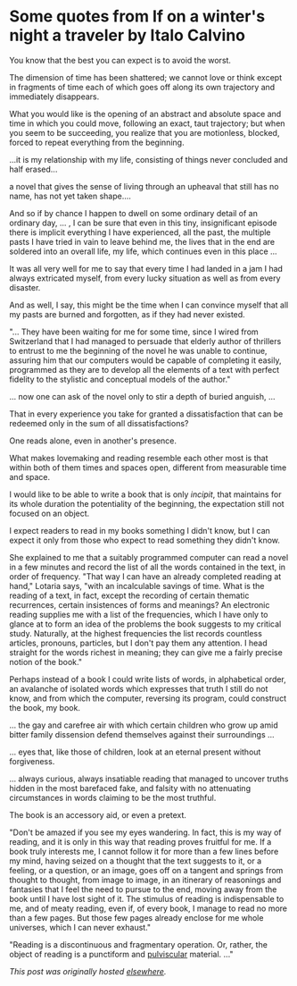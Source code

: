 # Some quotes from If on a winter's night a traveler by Italo Calvino


You know that the best you can expect is to avoid the worst.

The dimension of time has been shattered; we cannot love or think except in fragments of time each of which goes off along its own trajectory and immediately disappears.

What you would like is the opening of an abstract and absolute space and time in which you could move, following an exact, taut trajectory; but when you seem to be succeeding, you realize that you are motionless, blocked, forced to repeat everything from the beginning.

<span>...it is my relationship with my life, consisting of things never concluded and half erased...</span>

a novel that gives the sense of living through an upheaval that still has no name, has not yet taken shape....

And so if by chance I happen to dwell on some ordinary detail of an ordinary day, ... , I can be sure that even in this tiny, insignificant episode there is implicit everything I have experienced, all the past, the multiple pasts I have tried in vain to leave behind me, the lives that in the end are soldered into an overall life, my life, which continues even in this place ...

It was all very well for me to say that every time I had landed in a jam I had always extricated myself, from every lucky situation as well as from every disaster.

And as well, I say, this might be the time when I can convince myself that all my pasts are burned and forgotten, as if they had never existed.

"... They have been waiting for me for some time, since I wired from Switzerland that I had managed to persuade that elderly author of thrillers to entrust to me the beginning of the novel he was unable to continue, assuring him that our computers would be capable of completing it easily, programmed as they are to develop all the elements of a text with perfect fidelity to the stylistic and conceptual models of the author."

... now one can ask of the novel only to stir a depth of buried anguish, ...

That in every experience you take for granted a dissatisfaction that can be redeemed only in the sum of all dissatisfactions?

One reads alone, even in another's presence.

What makes lovemaking and reading resemble each other most is that within both of them times and spaces open, different from measurable time and space.

I would like to be able to write a book that is only <em>incipit</em>, that maintains for its whole duration the potentiality of the beginning, the expectation still not focused on an object.

I expect readers to read in my books something I didn't know, but I can expect it only from those who expect to read something they didn't know.

She explained to me that a suitably programmed computer can read a novel in a few minutes and record the list of all the words contained in the text, in order of frequency. "That way I can have an already completed reading at hand," Lotaria says, "with an incalculable savings of time. What is the reading of a text, in fact, except the recording of certain thematic recurrences, certain insistences of forms and meanings? An electronic reading supplies me with a list of the frequencies, which I have only to glance at to form an idea of the problems the book suggests to my critical study. Naturally, at the highest frequencies the list records countless articles, pronouns, particles, but I don't pay them any attention. I head straight for the words richest in meaning; they can give me a fairly precise notion of the book."

Perhaps instead of a book I could write lists of words, in alphabetical order, an avalanche of isolated words which expresses that truth I still do not know, and from which the computer, reversing its program, could construct the book, my book.

... the gay and carefree air with which certain children who grow up amid bitter family dissension defend themselves against their surroundings ...

... eyes that, like those of children, look at an eternal present without forgiveness.

... always curious, always insatiable reading that managed to uncover truths hidden in the most barefaced fake, and falsity with no attenuating circumstances in words claiming to be the most truthful.

The book is an accessory aid, or even a pretext.

"Don't be amazed if you see my eyes wandering. In fact, this is my way of reading, and it is only in this way that reading proves fruitful for me. If a book truly interests me, I cannot follow it for more than a few lines before my mind, having seized on a thought that the text suggests to it, or a feeling, or a question, or an image, goes off on a tangent and springs from thought to thought, from image to image, in an itinerary of reasonings and fantasies that I feel the need to pursue to the end, moving away from the book until I have lost sight of it. The stimulus of reading is indispensable to me, and of meaty reading, even if, of every book, I manage to read no more than a few pages. But those few pages already enclose for me whole universes, which I can never exhaust."

"Reading is a discontinuous and fragmentary operation. Or, rather, the object of reading is a punctiform and <a href="http://www.marthabarnette.com/learn_p.html#pulviscular">pulviscular</a> material. ..."



*This post was originally hosted [elsewhere](https://planspacedotorg.wordpress.com/2013/07/21/some-quotes-from-if-on-a-winters-night-a-traveler-by-italo-calvino/).*
